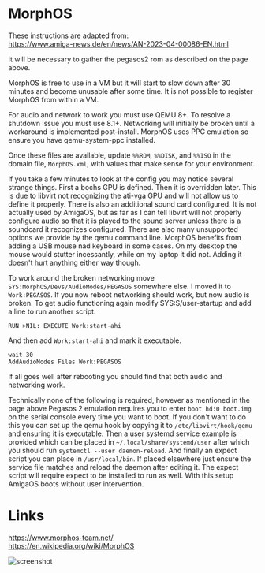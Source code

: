 # MorphOS

These instructions are adapted from:  
https://www.amiga-news.de/en/news/AN-2023-04-00086-EN.html  

It will be necessary to gather the pegasos2 rom as described on the page above.
  
MorphOS is free to use in a VM but it will start to slow down after 30 minutes and become unusable after some time. It is not possible to register MorphOS from within a VM.  

For audio and network to work you must use QEMU 8+. To resolve a shutdown issue you must use 8.1+. Networking will initially be broken until a workaround is implemented post-install. MorphOS uses PPC emulation so ensure you have qemu-system-ppc installed.  
  
Once these files are available, update `%%ROM`, `%%DISK`, and `%%ISO` in the domain file, `MorphOS.xml`, with values that make sense for your environment.  
  
If you take a few minutes to look at the config you may notice several strange things. First a bochs GPU is defined. Then it is overridden later. This is due to libvirt not recognizing the ati-vga GPU and will not allow us to define it properly. There is also an additional sound card configured. It is not actually used by AmigaOS, but as far as I can tell libvirt will not properly configure audio so that it is played to the sound server unless there is a soundcard it recognizes configured. There are also many unsupported options we provide by the qemu command line.  MorphOS benefits from adding a USB mouse nad keyboard in some cases. On my desktop the mouse would stutter incessantly, while on my laptop it did not. Adding it doesn't hurt anything either way though.

To work around the broken networking move `SYS:MorphOS/Devs/AudioModes/PEGASOS` somewhere else. I moved it to `Work:PEGASOS`. If you now reboot networking should work, but now audio is broken. To get audio functioning again modify SYS:S/user-startup and add a line to run another script:
```
RUN >NIL: EXECUTE Work:start-ahi
```

And then add `Work:start-ahi` and mark it executable.
```
wait 30
AddAudioModes Files Work:PEGASOS
```

If all goes well after rebooting you should find that both audio and networking work.  
  
Technically none of the following is required, however as mentioned in the page above Pegasos 2 emulation requires you to enter `boot hd:0 boot.img` on the serial console every time you want to boot. If you don't want to do this you can set up the qemu hook by copying it to `/etc/libvirt/hook/qemu` and ensuring it is executable. Then a user systemd service example is provided which can be placed in `~/.local/share/systemd/user` after which you should run `systemctl --user daemon-reload`. And finally an expect script you can place in `/usr/local/bin`. If placed elsewhere just ensure the service file matches and reload the daemon after editing it. The expect script will require expect to be installed to run as well. With this setup AmigaOS boots without user intervention. 
  
# Links
https://www.morphos-team.net/  
https://en.wikipedia.org/wiki/MorphOS
  
![screenshot](https://github.com/jmontleon/libvirt-configs/blob/main/MorphOS/screenshot.png?raw=true)
